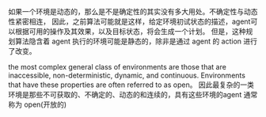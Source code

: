 如果一个环境是动态的，那么是不是确定性的其实没有多大用处。不确定性与动态性紧密相连， 因此，之前算法可能就是这样，给定环境初试状态的描述，agent可以根据可用的操作及其效果，以及目标状态，将会生成一个计划。 但是，这种规划算法隐含着 agent 执行的环境可能是静态的，除非是通过 agent 的 action 进行了改变。    

the most complex general class of environments are those that are inaccessible, non-deterministic, dynamic, and continuous. Environments that have these properties are often referred to as open。 
因此最复杂的一类环境是那些不可获取的、不确定的、动态的和连续的，具有这些环境的agent 通常称为 open(开放的)   


